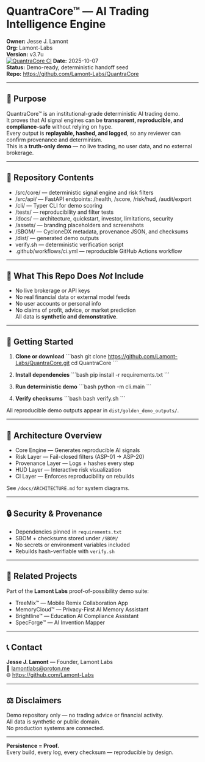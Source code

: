 # QuantraCore™ — AI Trading Intelligence Engine

**Owner:** Jesse J. Lamont  
**Org:** Lamont-Labs  
**Version:** v3.7u  
[![QuantraCore CI](https://github.com/Lamont-Labs/QuantraCore/actions/workflows/ci.yml/badge.svg)](https://github.com/Lamont-Labs/QuantraCore/actions/workflows/ci.yml)
**Date:** 2025-10-07  
**Status:** Demo-ready, deterministic handoff seed  
**Repo:** https://github.com/Lamont-Labs/QuantraCore

---

## 📖 Purpose
QuantraCore™ is an institutional-grade deterministic AI trading demo.  
It proves that AI signal engines can be **transparent, reproducible, and compliance-safe** without relying on hype.  
Every output is **replayable, hashed, and logged**, so any reviewer can confirm provenance and determinism.  
This is a **truth-only demo** — no live trading, no user data, and no external brokerage.

---

## 🧱 Repository Contents
- /src/core/ — deterministic signal engine and risk filters  
- /src/api/ — FastAPI endpoints: /health, /score, /risk/hud, /audit/export  
- /cli/ — Typer CLI for demo scoring  
- /tests/ — reproducibility and filter tests  
- /docs/ — architecture, quickstart, investor, limitations, security  
- /assets/ — branding placeholders and screenshots  
- /SBOM/ — CycloneDX metadata, provenance JSON, and checksums  
- /dist/ — generated demo outputs  
- verify.sh — deterministic verification script  
- .github/workflows/ci.yml — reproducible GitHub Actions workflow

---

## 🚫 What This Repo Does *Not* Include
- No live brokerage or API keys  
- No real financial data or external model feeds  
- No user accounts or personal info  
- No claims of profit, advice, or market prediction  
All data is **synthetic and demonstrative**.

---

## 🚀 Getting Started

1. **Clone or download**
   \`\`\`bash
   git clone https://github.com/Lamont-Labs/QuantraCore.git
   cd QuantraCore
   \`\`\`

2. **Install dependencies**
   \`\`\`bash
   pip install -r requirements.txt
   \`\`\`

3. **Run deterministic demo**
   \`\`\`bash
   python -m cli.main
   \`\`\`

4. **Verify checksums**
   \`\`\`bash
   bash verify.sh
   \`\`\`

All reproducible demo outputs appear in `dist/golden_demo_outputs/`.

---

## 🧠 Architecture Overview
- Core Engine — Generates reproducible AI signals  
- Risk Layer — Fail-closed filters (ASP-01 → ASP-20)  
- Provenance Layer — Logs + hashes every step  
- HUD Layer — Interactive risk visualization  
- CI Layer — Enforces reproducibility on rebuilds  

See `/docs/ARCHITECTURE.md` for system diagrams.

---

## 🔒 Security & Provenance
- Dependencies pinned in `requirements.txt`  
- SBOM + checksums stored under `/SBOM/`  
- No secrets or environment variables included  
- Rebuilds hash-verifiable with `verify.sh`

---

## 🧩 Related Projects
Part of the **Lamont Labs** proof-of-possibility demo suite:  
- TreeMix™ — Mobile Remix Collaboration App  
- MemoryCloud™ — Privacy-First AI Memory Assistant  
- Brightline™ — Education AI Compliance Assistant  
- SpecForge™ — AI Invention Mapper  

---

## 📞 Contact
**Jesse J. Lamont** — Founder, Lamont Labs  
📧 lamontlabs@proton.me  
🌐 https://github.com/Lamont-Labs

---

## ⚖️ Disclaimers
Demo repository only — no trading advice or financial activity.  
All data is synthetic or public domain.  
No production systems are connected.

---

**Persistence = Proof.**  
Every build, every log, every checksum — reproducible by design.
